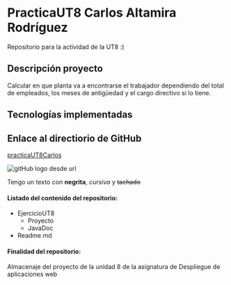 # PracticaUT8 Carlos Altamira Rodríguez
Repositorio para la actividad de la UT8 :)

## Descripción proyecto

Calcular en que planta va a encontrarse el trabajador dependiendo del total de empleados, los meses de antigüedad y el cargo directivo si lo tiene.

## Tecnologías implementadas


## Enlace al directiorio de GitHub

[practicaUT8Carlos](https://github.com/Altamira96/practicaUT8Carlos.git)


![gitHub logo desde url](Octocat.png)

Tengo un texto con **negrita**, *cursiva* y ~~tachado~~

#### Listado del contenido del repositorio:

* EjercicioUT8
    * Proyecto
    * JavaDoc
* Readme.md

#### Finalidad del repositorio:

Almacenaje del proyecto de la unidad 8 de la asignatura de Despliegue de aplicaciones web
